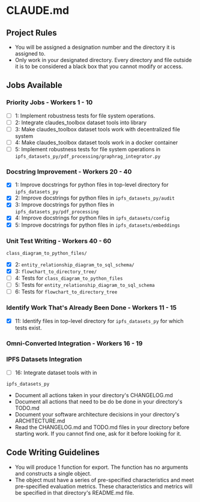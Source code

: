 # CLAUDE.md

## Project Rules
- You will be assigned a designation number and the directory it is assigned to.
- Only work in your designated directory. Every directory and file outside it is to be considered a black box that you cannot modify or access.

## Jobs Available

### Priority Jobs - Workers 1 - 10
- [ ] 1: Implement robustness tests for file system operations.
- [ ] 2: Integrate claudes_toolbox dataset tools into library
- [ ] 3: Make claudes_toolbox dataset tools work with decentralized file system
- [ ] 4: Make claudes_toolbox dataset tools work in a docker container
- [ ] 5: Implement robustness tests for file system operations in `ipfs_datasets_py/pdf_processing/graphrag_integrator.py`

### Docstring Improvement - Workers 20 - 40
- [X] 1: Improve docstrings for python files in top-level directory for `ipfs_datasets_py`
- [X] 2: Improve docstrings for python files in `ipfs_datasets_py/audit`
- [X] 3: Improve docstrings for python files in `ipfs_datasets_py/pdf_processing`
- [X] 4: Improve docstrings for python files in `ipfs_datasets/config`
- [X] 5: Improve docstrings for python files in `ipfs_datasets/embeddings`

### Unit Test Writing - Workers 40 - 60

`class_diagram_to_python_files/`
- [X] 2: `entity_relationship_diagram_to_sql_schema/`
- [X] 3: `flowchart_to_directory_tree/`
- [ ] 4: Tests for `class_diagram_to_python_files`
- [ ] 5: Tests for `entity_relationship_diagram_to_sql_schema`
- [ ] 6: Tests for `flowchart_to_directory_tree`

### Identify Work That's Already Been Done - Workers 11 - 15
- [X] 11: Identify files in top-level directory for `ipfs_datasets_py` for which tests exist.

### Omni-Converted Integration - Workers 16 - 19

### IPFS Datasets Integration
- [ ] 16: Integrate dataset tools with  in 


`ipfs_datasets_py`




- Document all actions taken in your directory's CHANGELOG.md
- Document all actions that need to be do be done in your directory's TODO.md
- Document your software architecture decisions in your directory's ARCHITECTURE.md
- Read the CHANGELOG.md and TODO.md files in your directory before starting work. If you cannot find one, ask for it before looking for it.

## Code Writing Guidelines
- You will produce 1 function for export. The function has no arguments and constructs a single object.
- The object must have a series of pre-specified characteristics and meet pre-specified evaluation metrics. These characteristics and metrics will be specified in that directory's README.md file.

